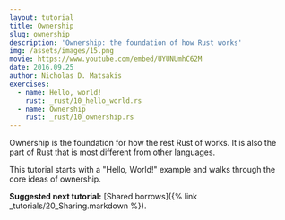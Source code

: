 ```yaml
---
layout: tutorial
title: Ownership
slug: ownership
description: 'Ownership: the foundation of how Rust works'
img: /assets/images/15.png
movie: https://www.youtube.com/embed/UYUNUmhC62M
date: 2016.09.25
author: Nicholas D. Matsakis
exercises:
  - name: Hello, world!
    rust: _rust/10_hello_world.rs
  - name: Ownership
    rust: _rust/10_ownership.rs
---
```


Ownership is the foundation for how the rest Rust of works. It is also
the part of Rust that is most different from other languages.

This tutorial starts with a "Hello, World!" example and walks through
the core ideas of ownership.

**Suggested next tutorial:** [Shared borrows]({% link _tutorials/20_Sharing.markdown %}).
